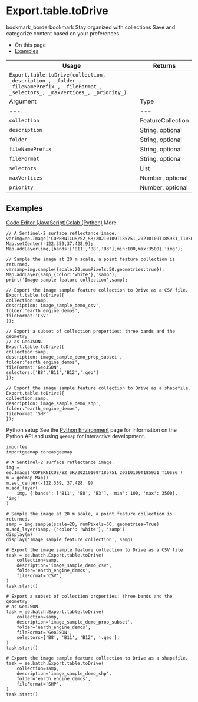  
#  Export.table.toDrive
bookmark_borderbookmark Stay organized with collections  Save and categorize content based on your preferences. 
  * On this page
  * [Examples](https://developers.google.com/earth-engine/apidocs/export-table-todrive#examples)


Usage | Returns  
---|---  
`Export.table.toDrive(collection, _description_, _folder_, _fileNamePrefix_, _fileFormat_, _selectors_, _maxVertices_, _priority_)`|   
Argument | Type | Details  
---|---|---  
`collection` | FeatureCollection | The feature collection to export.  
`description` | String, optional | A human-readable name of the task. May contain letters, numbers, -, _ (no spaces). Defaults to "myExportTableTask".  
`folder` | String, optional | The Google Drive Folder that the export will reside in. Note: (a) if the folder name exists at any level, the output is written to it, (b) if duplicate folder names exist, output is written to the most recently modified folder, (c) if the folder name does not exist, a new folder will be created at the root, and (d) folder names with separators (e.g. 'path/to/file') are interpreted as literal strings, not system paths. Defaults to Drive root.  
`fileNamePrefix` | String, optional | The filename prefix. May contain letters, numbers, -, _ (no spaces). Defaults to the description.  
`fileFormat` | String, optional | The output format: "CSV" (default), "GeoJSON", "KML", "KMZ", or "SHP", or "TFRecord".  
`selectors` | List<String>|String, optional | A list of properties to include in the export; either a single string with comma-separated names or a list of strings.  
`maxVertices` | Number, optional | Max number of uncut vertices per geometry; geometries with more vertices will be cut into pieces smaller than this size.  
`priority` | Number, optional | The priority of the task within the project. Higher priority tasks are scheduled sooner. Must be an integer between 0 and 9999. Defaults to 100.  
## Examples
[Code Editor (JavaScript)](https://developers.google.com/earth-engine/apidocs/export-table-todrive#code-editor-javascript-sample)[Colab (Python)](https://developers.google.com/earth-engine/apidocs/export-table-todrive#colab-python-sample) More
```
// A Sentinel-2 surface reflectance image.
varimg=ee.Image('COPERNICUS/S2_SR/20210109T185751_20210109T185931_T10SEG');
Map.setCenter(-122.359,37.428,9);
Map.addLayer(img,{bands:['B11','B8','B3'],min:100,max:3500},'img');

// Sample the image at 20 m scale, a point feature collection is returned.
varsamp=img.sample({scale:20,numPixels:50,geometries:true});
Map.addLayer(samp,{color:'white'},'samp');
print('Image sample feature collection',samp);

// Export the image sample feature collection to Drive as a CSV file.
Export.table.toDrive({
collection:samp,
description:'image_sample_demo_csv',
folder:'earth_engine_demos',
fileFormat:'CSV'
});

// Export a subset of collection properties: three bands and the geometry
// as GeoJSON.
Export.table.toDrive({
collection:samp,
description:'image_sample_demo_prop_subset',
folder:'earth_engine_demos',
fileFormat:'GeoJSON',
selectors:['B8','B11','B12','.geo']
});

// Export the image sample feature collection to Drive as a shapefile.
Export.table.toDrive({
collection:samp,
description:'image_sample_demo_shp',
folder:'earth_engine_demos',
fileFormat:'SHP'
});
```
Python setup
See the [ Python Environment](https://developers.google.com/earth-engine/guides/python_install) page for information on the Python API and using `geemap` for interactive development.
```
importee
importgeemap.coreasgeemap
```
```
# A Sentinel-2 surface reflectance image.
img = ee.Image('COPERNICUS/S2_SR/20210109T185751_20210109T185931_T10SEG')
m = geemap.Map()
m.set_center(-122.359, 37.428, 9)
m.add_layer(
    img, {'bands': ['B11', 'B8', 'B3'], 'min': 100, 'max': 3500}, 'img'
)

# Sample the image at 20 m scale, a point feature collection is returned.
samp = img.sample(scale=20, numPixels=50, geometries=True)
m.add_layer(samp, {'color': 'white'}, 'samp')
display(m)
display('Image sample feature collection', samp)

# Export the image sample feature collection to Drive as a CSV file.
task = ee.batch.Export.table.toDrive(
    collection=samp,
    description='image_sample_demo_csv',
    folder='earth_engine_demos',
    fileFormat='CSV',
)
task.start()

# Export a subset of collection properties: three bands and the geometry
# as GeoJSON.
task = ee.batch.Export.table.toDrive(
    collection=samp,
    description='image_sample_demo_prop_subset',
    folder='earth_engine_demos',
    fileFormat='GeoJSON',
    selectors=['B8', 'B11', 'B12', '.geo'],
)
task.start()

# Export the image sample feature collection to Drive as a shapefile.
task = ee.batch.Export.table.toDrive(
    collection=samp,
    description='image_sample_demo_shp',
    folder='earth_engine_demos',
    fileFormat='SHP',
)
task.start()
```

